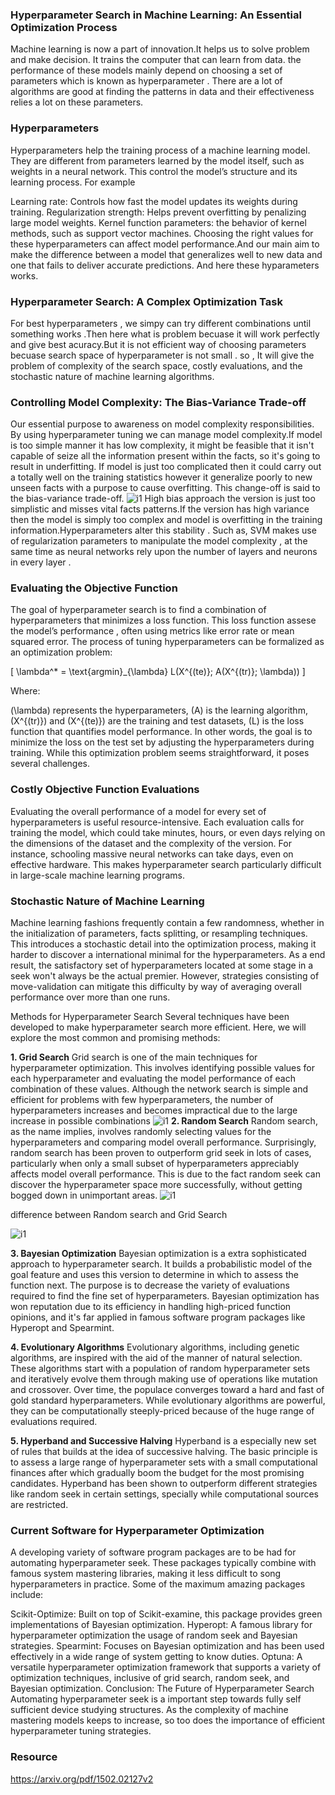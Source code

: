 ### Hyperparameter Search in Machine Learning: An Essential Optimization Process
Machine learning is now a part of innovation.It helps us to solve problem and make decision. It trains the computer that can learn from data. the performance of these models mainly depend on choosing a set of parameters which is known as hyperparameter . There are a lot of algorithms are good at finding the patterns in data and their effectiveness relies a lot on these parameters.

### Hyperparameters

Hyperparameters help the training process of a machine learning model. They are different from parameters learned by the model itself, such as weights in a neural network. This control the model’s structure and its learning process. For example

Learning rate: Controls how fast the model updates its weights during training.
Regularization strength: Helps prevent overfitting by penalizing large model weights.
Kernel function parameters: the behavior of kernel methods, such as support vector machines.
Choosing the right values for these hyperparameters can affect model performance.And our main aim to make the difference between a model that generalizes well to new data and one that fails to deliver accurate predictions. And here these hyparameters works.

### Hyperparameter Search: A Complex Optimization Task
For best hyperparameters , we simpy can try different combinations until something works .Then here what is problem becuase it will work perfectly and give best acuracy.But it is not efficient way of choosing parameters becuase search space of hyperparameter is not small . 
so , It will give the problem of  complexity of the search space, costly evaluations, and the stochastic nature of machine learning algorithms.

 ### Controlling Model Complexity: The Bias-Variance Trade-off
 
Our essential purpose to awareness on model complexity responsibilities. By using  hyperparameter tuning we can manage model complexity.If model is too simple manner it has  low complexity, it might be feasible that it isn't capable of  seize all the information present within the facts, so it's going to result in underfitting. 
If  model is just too complicated then it could carry out a totally well on the training statistics however it generalize poorly to new unseen facts with a purpose to cause overfitting. This change-off is said  to the bias-variance trade-off.
![i1](https://drive.google.com/uc?id=1jbQb-JWYT5TX0n0p6QwI_QYQ3NzgohTL)
High bias approach  the version is just too simplistic and misses vital facts patterns.If  the version has high variance then  the  model is simply too complex  and model is overfitting  in the training information.Hyperparameters  alter this stability . Such as, SVM makes use of regularization parameters to manipulate  the model complexity , at the same time as neural networks rely upon the number of layers and neurons in every layer .


 ### Evaluating the Objective Function

The goal of hyperparameter search is to find a combination of hyperparameters that minimizes a loss function. This loss function assese the model’s performance , often using metrics like error rate or mean squared error. The process of tuning hyperparameters can be formalized as an optimization problem:

[ \lambda^* = \text{argmin}_{\lambda} L(X^{(te)}; A(X^{(tr)}; \lambda)) ]

Where:

(\lambda) represents the hyperparameters,
(A) is the learning algorithm,
(X^{(tr)}) and (X^{(te)}) are the training and test datasets,
(L) is the loss function that quantifies model performance.
In other words, the goal is to minimize the loss on the test set by adjusting the hyperparameters during training. While this optimization problem seems straightforward, it poses several challenges.

### Costly Objective Function Evaluations
Evaluating the overall performance of a model for every set of hyperparameters is useful resource-intensive. Each evaluation calls for training the model, which could take minutes, hours, or even days relying on the dimensions of the dataset and the complexity of the version. For instance, schooling massive neural networks can take days, even on effective hardware. This makes hyperparameter search particularly difficult in large-scale machine learning programs.

### Stochastic Nature of Machine Learning
Machine learning fashions frequently contain a few randomness, whether in the initialization of parameters, facts splitting, or resampling techniques. This introduces a stochastic detail into the optimization process, making it harder to discover a international minimal for the hyperparameters. As a end result, the satisfactory set of hyperparameters located at some stage in a seek won't always be the actual premier. However, strategies consisting of move-validation can mitigate this difficulty by way of averaging overall performance over more than one runs.

Methods for Hyperparameter Search
Several techniques have been developed to make hyperparameter search more efficient. Here, we will explore the most common and promising methods:

**1. Grid Search**
Grid search is one of the main techniques for hyperparameter optimization. This involves identifying possible values ​​for each hyperparameter and evaluating the model performance of each combination of these values. Although the network search is simple and efficient for problems with few hyperparameters, the number of hyperparameters increases and becomes impractical due to the large increase in possible combinations
![i1](https://drive.google.com/uc?id=1kiK0V5LuDweoxS88tt6gEAdYJijQUais)
**2. Random Search**
Random search, as the name implies, involves randomly selecting values for the hyperparameters and comparing model overall performance. Surprisingly, random search has been proven to outperform grid seek in lots of cases, particularly when only a small subset of hyperparameters appreciably affects model overall performance. This is due to the fact random seek can discover the hyperparameter space more successfully, without getting bogged down in unimportant areas.
![i1](https://drive.google.com/uc?id=1dUMHjiRpUIS9hO2lAExIMqFG1c-JsrO4)

difference between Random search and Grid Search

![i1](https://drive.google.com/uc?id=1SXIT1HDRmZaMtxpOUJq_7QYH67JdTen1)

**3. Bayesian Optimization**
Bayesian optimization is a extra sophisticated approach to hyperparameter search. It builds a probabilistic model of the goal feature and uses this version to determine in which to assess the function next. The purpose is to decrease the variety of evaluations required to find the fine set of hyperparameters. Bayesian optimization has won reputation due to its efficiency in handling high-priced function opinions, and it's far applied in famous software program packages like Hyperopt and Spearmint.


**4. Evolutionary Algorithms**
Evolutionary algorithms, including genetic algorithms, are inspired with the aid of the manner of natural selection. These algorithms start with a population of random hyperparameter sets and iteratively evolve them through making use of operations like mutation and crossover. Over time, the populace converges toward a hard and fast of gold standard hyperparameters. While evolutionary algorithms are powerful, they can be computationally steeply-priced because of the huge range of evaluations required.

**5. Hyperband and Successive Halving**
Hyperband is a especially new set of rules that builds at the idea of successive halving. The basic principle is to assess a large range of hyperparameter sets with a small computational finances after which gradually boom the budget for the most promising candidates. Hyperband has been shown to outperform different strategies like random seek in certain settings, specially while computational sources are restricted.


### Current Software for Hyperparameter Optimization
A developing variety of software program packages are to be had for automating hyperparameter seek. These packages typically combine with famous system mastering libraries, making it less difficult to song hyperparameters in practice. Some of the maximum amazing packages include:

Scikit-Optimize: Built on top of Scikit-examine, this package provides green implementations of Bayesian optimization.
Hyperopt: A famous library for hyperparameter optimization the usage of random seek and Bayesian strategies.
Spearmint: Focuses on Bayesian optimization and has been used effectively in a wide range of system getting to know duties.
Optuna: A versatile hyperparameter optimization framework that supports a variety of optimization techniques, inclusive of grid search, random seek, and Bayesian optimization.
Conclusion: The Future of Hyperparameter Search
Automating hyperparameter seek is a important step towards fully self sufficient device studying structures. As the complexity of machine mastering models keeps to increase, so too does the importance of efficient hyperparameter tuning strategies.
### Resource
https://arxiv.org/pdf/1502.02127v2
